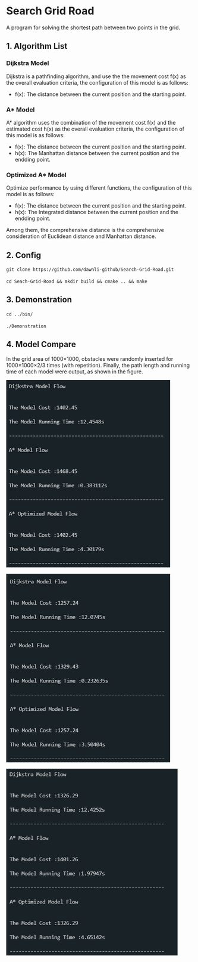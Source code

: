 # Search Grid Road

A program for solving the shortest path between two points in the grid.

## 1. Algorithm List

### Dijkstra Model

Dijkstra is a pathfinding algorithm, and use the the movement cost f(x) as the overall evaluation criteria, the configuration of this model is as follows:

* f(x): The distance between the current position and the starting point.

### A* Model

A* algorithm uses the combination of the movement cost f(x) and the estimated cost h(x) as the overall evaluation criteria, the configuration of this model is as follows:

* f(x): The distance between the current position and the starting point.
* h(x): The Manhattan distance between the current position and the endding point.
### Optimized A* Model

Optimize performance by using different functions, the configuration of this model is as follows:

* f(x): The distance between the current position and the starting point.
* h(x): The Integrated distance between the current position and the endding point.

Among them, the comprehensive distance is the comprehensive consideration of Euclidean distance and Manhattan distance.

## 2. Config

```shell
git clone https://github.com/dawnli-github/Search-Grid-Road.git

cd Seach-Grid-Road && mkdir build && cmake .. && make
```

## 3. Demonstration

```shell
cd ../bin/

./Demonstration
```

## 4. Model Compare

In the grid area of 1000×1000, obstacles were randomly inserted for 1000×1000×2/3 times (with repetition). 
Finally, the path length and running time of each model were output, as shown in the figure.

![image](picture/rand1.jpg)

![image](picture/rand2.jpg)

![image](picture/rand3.jpg)